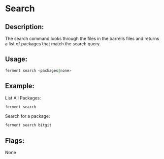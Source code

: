 # Search
## Description:
The search command looks through the files in the barrells files and returns a list of packages that match the search query.
## Usage:
```sh
ferment search <packages|none>
```
## Example:
List All Packages:
```sh
ferment search
```
Search for a package:
```sh
ferment search bitgit
```

## Flags:
None
